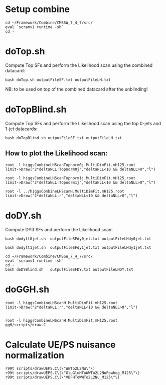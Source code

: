 Setup combine
==============

    cd ~/Framework/Combine/CMSSW_7_4_7/src/
    eval `scramv1 runtime -sh`
    cd -



doTop.sh
==============

Compute Top SFs and perform the Likelihood scan using the combined datacard:

    bash doTop.sh outputFileSF.txt outputFileLH.txt

NB: to be used on top of the combined datacard after the unblinding!

doTopBlind.sh
==============

Compute Top SFs and perform the Likelihood scan using the top 0-jets and 1-jet datacards:

    bash doTopBlind.sh outputFileSF.txt outputFileLH.txt


How to plot the Likelihood scan:
-------------------------------

    root -l higgsCombineLHScanTopnorm0j.MultiDimFit.mH125.root 
    limit->Draw("2*deltaNLL:Topnorm0j","deltaNLL<10 && deltaNLL>0","l")

    root -l higgsCombineLHScanTopnorm1j.MultiDimFit.mH125.root 
    limit->Draw("2*deltaNLL:Topnorm1j","deltaNLL<10 && deltaNLL>0","l")

    root -l ../higgsCombineLHScanH.MultiDimFit.mH125.root
    limit->Draw("2*deltaNLL:r","deltaNLL<10 && deltaNLL>0","l")
    
    
doDY.sh
==============

Compute DYtt SFs and perform the Likelihood scan:

    bash dodytt0jet.sh  outputFileSFdy0jet.txt outputFileLHdy0jet.txt

    bash dodytt1jet.sh  outputFileSFdy1jet.txt outputFileLHdy1jet.txt

    cd ~/Framework/Combine/CMSSW_7_4_7/src/
    eval `scramv1 runtime -sh`
    cd -
    bash doDYBlind.sh   outputFileSFDY.txt outputFileLHDY.txt


doGGH.sh
==============
    
    root -l higgsCombineLHScanH.MultiDimFit.mH125.root
    limit->Draw("2*deltaNLL:r","deltaNLL<10 && deltaNLL>0","l")

    
    root -l higgsCombineLHScanH.MultiDimFit.mH125.root   ggH/scripts/draw.C
    

    
Calculate UE/PS nuisance normalization
==============

    r99t scripts/drawUEPS.C\(\"WWTo2L2Nu\"\)
    r99t scripts/drawUEPS.C\(\"GluGluHToWWTo2L2NuPowheg_M125\"\)
    r99t scripts/drawUEPS.C\(\"VBFHToWWTo2L2Nu_M125\"\)  

    
    